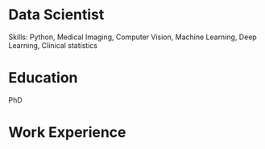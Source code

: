 # Data Scientist
Skills: Python, Medical Imaging, Computer Vision, Machine Learning, Deep Learning, Clinical statistics

# Education
PhD

# Work Experience
